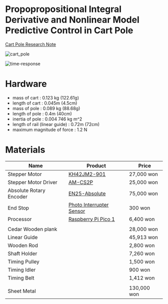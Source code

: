 # Propopropositional Integral Derivative and Nonlinear Model Predictive Control in Cart Pole

[Cart Pole Research Note](https://wontothree.github.io/cartpole)

![cart_pole](https://github.com/user-attachments/assets/72d6b4f6-5a6c-4282-9a7e-d9e3e6b6e6f7)

![time-response](https://github.com/user-attachments/assets/0fe4585a-a5b3-45ab-9681-709f0afb8b99)

# Hardware

- mass of cart : 0.123 kg (122.61g)
- length of cart : 0.045m (4.5cm)
- mass of pole : 0.089 kg (88.68g)
- length of pole : 0.4m (40cm)
- inertia of pole : 0.004 746 kg m^2
- length of rail (linear guide) : 0.72m (72cm)
- maximum magnitude of force : 1.2 N

# Materials

|Name|Product|Price|
|---|---|---|
|Stepper Motor|[KH42JM2-901](https://www.devicemart.co.kr/goods/view?no=5940&srsltid=AfmBOopF3Z02sUELxHHAz878OOVELAbprR9T91Zf7mzfW7ogoIswz9ud)|27,000 won|
|Stepper Motor Driver|[AM-CS2P](https://www.devicemart.co.kr/goods/view?no=6773)|25,000 won|
|Absolute Rotary Encoder|[EN25-Absolute](https://www.devicemart.co.kr/goods/view?no=15454627)|75,000 won|
|End Stop|[Photo Interrupter Sensor](https://smartstore.naver.com/misoparts/products/5263638196?)|300 won|
|Processor|[Raspberry Pi Pico 1](https://www.devicemart.co.kr/goods/view?no=14021609&src=raspberrypi)|6,400 won|
||||
|Cedar Wooden plank||28,000 won|
|Linear Guide||45,913 won|
|Wooden Rod||2,800 won|
|Shaft Holder||7,260 won|
|Timing Pulley||1,500 won|
|Timing Idler||900 won|
|Timing Belt||1,412 won|
|||
|Sheet Metal||130,000 won|
